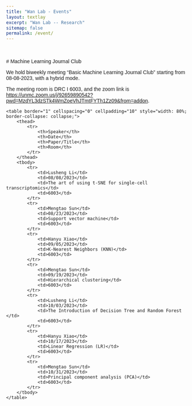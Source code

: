 ```yaml
---
title: "Wan Lab - Events"
layout: textlay
excerpt: "Wan Lab -- Research"
sitemap: false
permalink: /event/
---
```


<br>
<br>
# Machine Learning Journal Club

We hold biweekly meeting “Basic Machine Learning Journal Club” starting from 08-08-2023, with a hybrid mode.

The meeting room is DRC I 6003, and the zoom link is <a href="https://unmc.zoom.us/j/92659890542?pwd=MzdYL3dzSTk4WmZoeVhJTmtFYTh1Zz09&from=addon" target="_blank">https://unmc.zoom.us/j/92659890542?pwd=MzdYL3dzSTk4WmZoeVhJTmtFYTh1Zz09&from=addon</a>.

<html lang="en">
<body style="font-family: Arial, sans-serif; padding: 20px;">
    
    <table border="1" cellspacing="0" cellpadding="10" style="width: 80%; border-collapse: collapse;">
        <thead>
            <tr>
                <th>Speaker</th>
                <th>Date</th>
                <th>Paper/Title</th>
                <th>Room</th>
            </tr>
        </thead>
        <tbody>
            <tr>
                <td>Lusheng Li</td>
                <td>08/08/2023</td>
                <td>The art of using t-SNE for single-cell transcriptomics</td>
                <td>6003</td>
            </tr>
            <tr>
                <td>Mengtao Sun</td>
                <td>08/23/2023</td>
                <td>Support vector machine</td>
                <td>6003</td>
            </tr>
            <tr>
                <td>Hanyu Xiao</td>
                <td>09/05/2023</td>
                <td>K-Nearest Neighbors (KNN)</td>
                <td>6003</td>
            </tr>
            <tr>
                <td>Mengtao Sun</td>
                <td>09/19/2023</td>
                <td>Hierarchical clustering</td>
                <td>6003</td>
            </tr>
            <tr>
                <td>Lusheng Li</td>
                <td>10/03/2023</td>
                <td>The Introduction of Decision Tree and Random Forest​</td>
                <td>6003</td>
            </tr>
            <tr>
                <td>Hanyu Xiao</td>
                <td>10/17/2023</td>
                <td>Linear Regression (LR)​</td>
                <td>6003</td>
            </tr>
            <tr>
                <td>Mengtao Sun</td>
                <td>10/31/2023</td>
                <td>Principal component analysis (PCA)</td>
                <td>6003</td>
            </tr>
        </tbody>
    </table>
</body>
</html>
